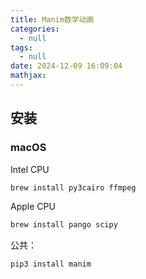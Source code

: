 ```yaml
---
title: Manim数学动画
categories:
  - null
tags:
  - null
date: 2024-12-09 16:09:04
mathjax:
---
```


## 安装

### macOS

Intel CPU

```bash
brew install py3cairo ffmpeg
```

Apple CPU

```bash
brew install pango scipy
```

公共：

```bash
pip3 install manim
```

